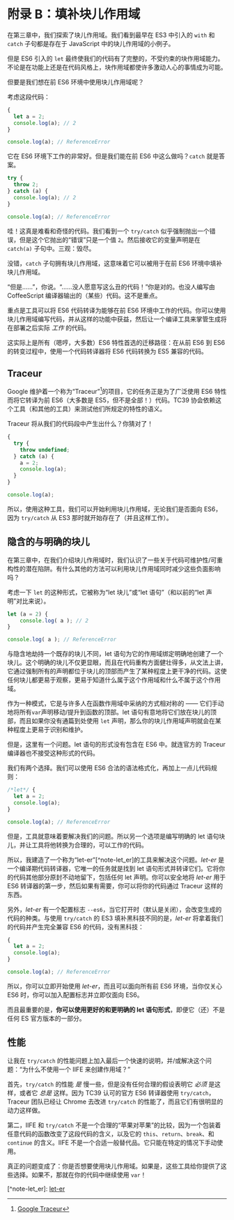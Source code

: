 # 附录 B：填补块儿作用域

在第三章中，我们探索了块儿作用域。我们看到最早在 ES3 中引入的 `with` 和 `catch` 子句都是存在于 JavaScript 中的块儿作用域的小例子。

但是 ES6 引入的 `let` 最终使我们的代码有了完整的，不受约束的块作用域能力。不论是在功能上还是在代码风格上，块作用域都使许多激动人心的事情成为可能。

但要是我们想在前 ES6 环境中使用块儿作用域呢？

考虑这段代码：

```js
{
  let a = 2;
  console.log(a); // 2
}

console.log(a); // ReferenceError
```

它在 ES6 环境下工作的非常好。但是我们能在前 ES6 中这么做吗？`catch` 就是答案。

```js
try {
  throw 2;
} catch (a) {
  console.log(a); // 2
}

console.log(a); // ReferenceError
```

哇！这真是难看和奇怪的代码。我们看到一个 `try/catch` 似乎强制抛出一个错误，但是这个它抛出的“错误”只是一个值 `2`。然后接收它的变量声明是在 `catch(a)` 子句中。三观：毁尽。

没错，`catch` 子句拥有块儿作用域，这意味着它可以被用于在前 ES6 环境中填补块儿作用域。

“但是……”，你说。“……没人愿意写这么丑的代码！”你是对的。也没人编写由 CoffeeScript 编译器输出的（某些）代码。这不是重点。

重点是工具可以将 ES6 代码转译为能够在前 ES6 环境中工作的代码。你可以使用块儿作用域编写代码，并从这样的功能中获益，然后让一个编译工具来掌管生成将在部署之后实际 _工作_ 的代码。

这实际上是所有（嗯哼，大多数）ES6 特性首选的迁移路径：在从前 ES6 到 ES6 的转变过程中，使用一个代码转译器将 ES6 代码转换为 ES5 兼容的代码。

## Traceur

Google 维护着一个称为“Traceur”[^note-traceur]的项目，它的任务正是为了广泛使用 ES6 特性而将它转译为前 ES6（大多数是 ES5，但不是全部！）代码。TC39 协会依赖这个工具（和其他的工具）来测试他们所规定的特性的语义。

Traceur 将从我们的代码段中产生出什么？你猜对了！

```js
{
  try {
    throw undefined;
  } catch (a) {
    a = 2;
    console.log(a);
  }
}

console.log(a);
```

所以，使用这种工具，我们可以开始利用块儿作用域，无论我们是否面向 ES6，因为 `try/catch` 从 ES3 那时就开始存在了（并且这样工作）。

## 隐含的与明确的块儿

在第三章中，在我们介绍块儿作用域时，我们认识了一些关于代码可维护性/可重构性的潜在陷阱。有什么其他的方法可以利用块儿作用域同时减少这些负面影响吗？

考虑一下 `let` 的这种形式，它被称为“let 块儿”或“let 语句”（和以前的“let 声明”对比来说）。

```js
let (a = 2) {
	console.log( a ); // 2
}

console.log( a ); // ReferenceError
```

与隐含地劫持一个既存的块儿不同，let 语句为它的作用域绑定明确地创建了一个块儿。这个明确的块儿不仅更显眼，而且在代码重构方面健壮得多，从文法上讲，它通过强制所有的声明都位于块儿的顶部而产生了某种程度上更干净的代码。这使任何块儿都更易于观察，更易于知道什么属于这个作用域和什么不属于这个作用域。

作为一种模式，它是与许多人在函数作用域中采纳的方式相对称的 —— 它们手动地将所有`var`声明移动/提升到函数的顶部。let 语句有意地将它们放在块儿的顶部，而且如果你没有通篇到处使用 `let` 声明，那么你的块儿作用域声明就会在某种程度上更易于识别和维护。

但是，这里有一个问题。let 语句的形式没有包含在 ES6 中。就连官方的 Traceur 编译器也不接受这种形式的代码。

我们有两个选择。我们可以使用 ES6 合法的语法格式化，再加上一点儿代码规则：

```js
/*let*/ {
  let a = 2;
  console.log(a);
}

console.log(a); // ReferenceError
```

但是，工具就意味着要解决我们的问题。所以另一个选项是编写明确的 let 语句块儿，并让工具将他转换为合理的，可以工作的代码。

所以，我建造了一个称为“let-er”[^note-let_er]的工具来解决这个问题。_let-er_ 是一个编译期代码转译器，它唯一的任务就是找到 let 语句形式并转译它们。它将你的代码其他部分原封不动地留下，包括任何 let 声明。你可以安全地将 _let-er_ 用于 ES6 转译器的第一步，然后如果有需要，你可以将你的代码通过 Traceur 这样的东西。

另外，_let-er_ 有一个配置标志 `--es6`，当它打开时（默认是关闭），会改变生成的代码的种类。与使用 `try/catch` 的 ES3 填补黑科技不同的是，_let-er_ 将拿着我们的代码并产生完全兼容 ES6 的代码，没有黑科技：

```js
{
  let a = 2;
  console.log(a);
}

console.log(a); // ReferenceError
```

所以，你可以立即开始使用 _let-er_，而且可以面向所有前 ES6 环境，当你仅关心 ES6 时，你可以加入配置标志并立即仅面向 ES6。

而且最重要的是，**你可以使用更好的和更明确的 let 语句形式**，即便它（还）不是任何 ES 官方版本的一部分。

## 性能

让我在 `try/catch` 的性能问题上加入最后一个快速的说明，并/或解决这个问题：“为什么不使用一个 IIFE 来创建作用域？”

首先，`try/catch` 的性能 _是_ 慢一些，但是没有任何合理的假设表明它 _必须_ 是这样，或者它 _总是_ 这样。因为 TC39 认可的官方 ES6 转译器使用 `try/catch`，Traceur 团队已经让 Chrome 去改进 `try/catch` 的性能了，而且它们有很明显的动力这样做。

第二，IIFE 和 `try/catch` 不是一个合理的“苹果对苹果”的比较，因为一个包装着任意代码的函数改变了这段代码的含义，以及它的 `this`、`return`、`break`、和 `continue` 的含义。IIFE 不是一个合适一般替代品。它只能在特定的情况下手动使用。

真正的问题变成了：你是否想要使用块儿作用域。如果是，这些工具给你提供了这些选择。如果不，那就在你的代码中继续使用 `var`！

[^note-traceur]: [Google Traceur](http://traceur-compiler.googlecode.com/git/demo/repl.html)

[^note-let_er]\: [let-er](https://github.com/getify/let-er)
